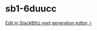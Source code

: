 # sb1-6duucc

[Edit in StackBlitz next generation editor ⚡️](https://stackblitz.com/~/github.com/xiaofeng2042/sb1-6duucc)